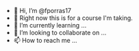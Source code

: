 - 👋 Hi, I’m @fporras17
- 👀 Right now this is for a course I'm taking.
- 🌱 I’m currently learning ...
- 💞️ I’m looking to collaborate on ...
- 📫 How to reach me ...

<!---
fporras17/fporras17 is a ✨ special ✨ repository because its `README.md` (this file) appears on your GitHub profile.
You can click the Preview link to take a look at your changes.
--->

